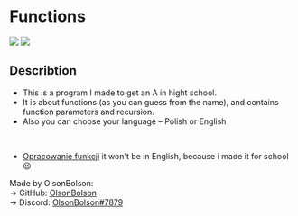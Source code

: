 # Functions
![](https://img.shields.io/github/license/OlsonBolson-py/Functions)
![](https://img.shields.io/github/last-commit/OlsonBolson-py/Functions)
## Describtion
- This is a program I made to get an A in hight school.
- It is about functions (as you can guess from the name), and contains function parameters and recursion.
- Also you can choose your language – Polish or English 
<br>

- [Opracowanie funkcji](https://github.com/OlsonBolson-py/Functions/wiki/Opracowanie-funkcji-w-Cpp) it won't be in English, because i made it for school 😉

Made by OlsonBolson: <br> 
 → GitHub: [OlsonBolson](https://github.com/OlsonBolson-py) <br>
 → Discord: [OlsonBolson#7879](https://discord.com/users/444131047316389888)
